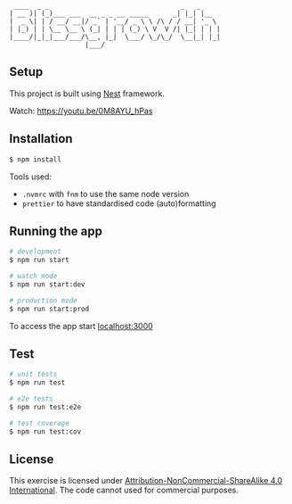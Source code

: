 ```
 ____  _ _                                 _   _
| __ )| (_)___ ___  __ _ _ __ _____      _| |_| |__
|  _ \| | / __/ __|/ _` | '__/ _ \ \ /\ / / __| '_ \
| |_) | | \__ \__ \ (_| | | | (_) \ V  V /| |_| | | |
|____/|_|_|___/___/\__, |_|  \___/ \_/\_/  \__|_| |_|
                   |___/
```

## Setup

This project is built using [Nest](https://github.com/nestjs/nest) framework.

Watch: https://youtu.be/0M8AYU_hPas

## Installation

```bash
$ npm install
```

Tools used:
- `.nvmrc` with `fnm` to use the same node version
- `prettier` to have standardised code (auto)formatting

## Running the app

```bash
# development
$ npm run start

# watch mode
$ npm run start:dev

# production mode
$ npm run start:prod
```

To access the app start [localhost:3000](http://localhost:3000)

## Test

```bash
# unit tests
$ npm run test

# e2e tests
$ npm run test:e2e

# test coverage
$ npm run test:cov
```

## License

This exercise is licensed under [Attribution-NonCommercial-ShareAlike 4.0 International](LICENSE). The code cannot used for commercial purposes.
